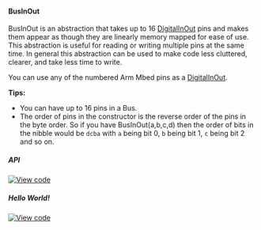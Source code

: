 #### BusInOut

BusInOut is an abstraction that takes up to 16 [DigitalInOut](DigitalInOut.md) pins and makes them appear as though they are linearly memory mapped for ease of use. This abstraction is useful for reading or writing multiple pins at the same time. In general this abstraction can be used to make code less cluttered, clearer, and take less time to write. 

You can use any of the numbered Arm Mbed pins as a [DigitalInOut](DigitalInOut.md).

**Tips:**
* You can have up to 16 pins in a Bus. 
* The order of pins in the constructor is the reverse order of the pins in the byte order. So if you have BusInOut(a,b,c,d) then the order of bits in the nibble would be `dcba` with `a` being bit 0, `b` being bit 1, `c` being bit 2 and so on.

##### API

[![View code](https://www.mbed.com/embed/?type=library)](https://docs.mbed.com/docs/mbed-os-api/en/mbed-os-5.5/api/classmbed_1_1BusInOut.html)

##### Hello World!

[![View code](https://www.mbed.com/embed/?url=https://developer.mbed.org/teams/mbed_example/code/BusInOut_HelloWorld/)](https://developer.mbed.org/teams/mbed_example/code/BusInOut_HelloWorld/file/68629c6c4970/main.cpp)
